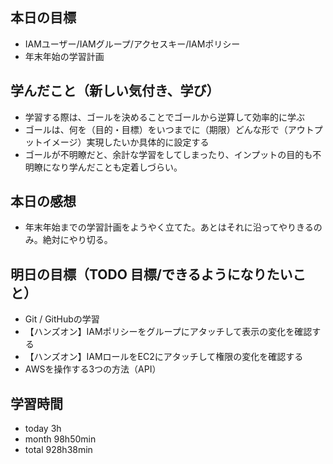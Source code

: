 ## 本日の目標
- IAMユーザー/IAMグループ/アクセスキー/IAMポリシー
- 年末年始の学習計画

## 学んだこと（新しい気付き、学び）
- 学習する際は、ゴールを決めることでゴールから逆算して効率的に学ぶ
- ゴールは、何を（目的・目標）をいつまでに（期限）どんな形で（アウトプットイメージ）実現したいか具体的に設定する
- ゴールが不明瞭だと、余計な学習をしてしまったり、インプットの目的も不明瞭になり学んだことも定着しづらい。
 
## 本日の感想
- 年末年始までの学習計画をようやく立てた。あとはそれに沿ってやりきるのみ。絶対にやり切る。

## 明日の目標（TODO 目標/できるようになりたいこと）
- Git / GitHubの学習
- 【ハンズオン】IAMポリシーをグループにアタッチして表示の変化を確認する
- 【ハンズオン】IAMロールをEC2にアタッチして権限の変化を確認する
- AWSを操作する3つの方法（API）

## 学習時間
- today 3h
- month 98h50min
- total 928h38min
